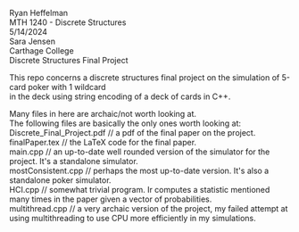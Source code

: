 Ryan Heffelman<br />
MTH 1240 - Discrete Structures<br />
5/14/2024<br />
Sara Jensen<br />
Carthage College<br />
Discrete Structures Final Project<br />

This repo concerns a discrete structures final project on the simulation of 5-card poker with 1 wildcard<br />
in the deck using string encoding of a deck of cards in C++.<br />

Many files in here are archaic/not worth looking at.<br />
The following files are basically the only ones worth looking at:<br />
Discrete_Final_Project.pdf // a pdf of the final paper on the project.<br />
finalPaper.tex // the LaTeX code for the final paper.<br />
main.cpp   // an up-to-date well rounded version of the simulator for the project. It's a standalone simulator.<br />
mostConsistent.cpp // perhaps the most up-to-date version. It's also a standalone poker simulator.<br />
HCI.cpp // somewhat trivial program. Ir computes a statistic mentioned many times in the paper given a vector of probabilities.<br />
multithread.cpp // a very archaic version of the project, my failed attempt at using multithreading to use CPU more efficiently in my simulations.<br />

